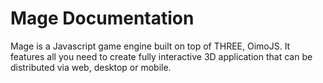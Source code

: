# Mage Documentation

Mage is a Javascript game engine built on top of THREE, OimoJS. It features all you need to create fully interactive 3D application that can be distributed via web, desktop or mobile.